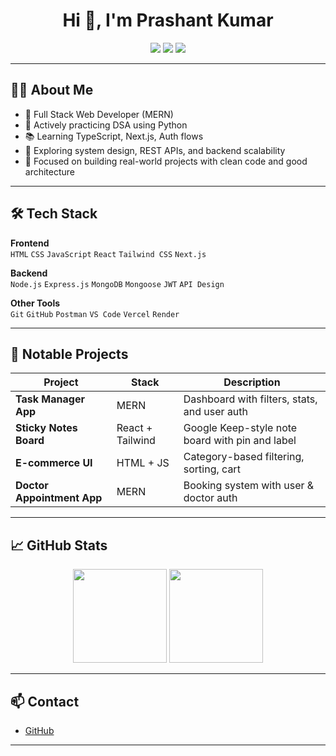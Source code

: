 <h1 align="center">Hi 👋, I'm Prashant Kumar</h1>

<p align="center">
  <img src="https://img.shields.io/badge/Stack-MERN-blue?style=flat-square"/>
  <img src="https://img.shields.io/badge/DSA-Python-yellowgreen?style=flat-square"/>
  <img src="https://img.shields.io/badge/Focus-Full%20Stack%20%2B%20DSA-orange?style=flat-square"/>
</p>

---

## 👨‍💻 About Me

- 🌱 Full Stack Web Developer (MERN)
- 🔁 Actively practicing DSA using Python
- 📚 Learning TypeScript, Next.js, Auth flows
- 🧩 Exploring system design, REST APIs, and backend scalability
- 🎯 Focused on building real-world projects with clean code and good architecture

---

## 🛠️ Tech Stack

**Frontend**  
`HTML` `CSS` `JavaScript` `React` `Tailwind CSS` `Next.js`

**Backend**  
`Node.js` `Express.js` `MongoDB` `Mongoose` `JWT` `API Design`

**Other Tools**  
`Git` `GitHub` `Postman` `VS Code` `Vercel` `Render`

---

## 📁 Notable Projects

| Project | Stack | Description |
|--------|--------|-------------|
| **Task Manager App** | MERN | Dashboard with filters, stats, and user auth |
| **Sticky Notes Board** | React + Tailwind | Google Keep-style note board with pin and label |
| **E-commerce UI** | HTML + JS | Category-based filtering, sorting, cart |
| **Doctor Appointment App** | MERN | Booking system with user & doctor auth |

---

## 📈 GitHub Stats

<p align="center">
  <img src="https://github-readme-stats.vercel.app/api?username=yourusername&show_icons=true&theme=tokyonight" height="150" />
  <img src="https://github-readme-streak-stats.herokuapp.com?user=yourusername&theme=tokyonight&hide_border=false" height="150"/>
</p>

---

## 📫 Contact

- [GitHub](https://github.com/PrashantSHIV)

---

